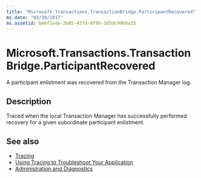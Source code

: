 ```yaml
---
title: "Microsoft.Transactions.TransactionBridge.ParticipantRecovered"
ms.date: "03/30/2017"
ms.assetid: be6f1ede-2b05-437d-8f86-165dc9968a35
---
```

# Microsoft.Transactions.TransactionBridge.ParticipantRecovered
A participant enlistment was recovered from the Transaction Manager log.  
  
## Description  
 Traced when the local Transaction Manager has successfully performed recovery for a given subordinate participant enlistment.  
  
## See also

- [Tracing](index.md)
- [Using Tracing to Troubleshoot Your Application](using-tracing-to-troubleshoot-your-application.md)
- [Administration and Diagnostics](../index.md)
